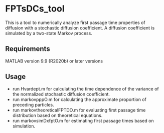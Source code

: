 # FPTsDCs_tool
This is a tool to numerically analyze first passage time properties of diffusion with a stochastic diffusion coefficient.
A diffusion coefficient is simulated by a two-state Markov process. 

## Requirements
MATLAB version 9.9 (R2020b) or later versions

## Usage
 - run Hvardept.m for calculating the time dependence of the variance of the normalized stochastic diffusion coefficient. 
 - run markovpppO.m for calculating the approximate proportion of preceding particles.  
 - run markovtheoreticalFPTDO.m for evaluating first passage time distribution based on theoretical equations. 
 - run markovsimDxfptO.m for estimating first passage times based on simulation. 
